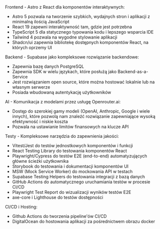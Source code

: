 Frontend - Astro z React dla komponentów interaktywnych:
- Astro 5 pozwala na tworzenie szybkich, wydajnych stron i aplikacji z minimalną ilością JavaScript
- React 19 zapewni interaktywność tam, gdzie jest potrzebna
- TypeScript 5 dla statycznego typowania kodu i lepszego wsparcia IDE
- Tailwind 4 pozwala na wygodne stylowanie aplikacji
- Shadcn/ui zapewnia bibliotekę dostępnych komponentów React, na których oprzemy UI

Backend - Supabase jako kompleksowe rozwiązanie backendowe:
- Zapewnia bazę danych PostgreSQL
- Zapewnia SDK w wielu językach, które posłużą jako Backend-as-a-Service
- Jest rozwiązaniem open source, które można hostować lokalnie lub na własnym serwerze
- Posiada wbudowaną autentykację użytkowników

AI - Komunikacja z modelami przez usługę Openrouter.ai:
- Dostęp do szerokiej gamy modeli (OpenAI, Anthropic, Google i wiele innych), które pozwolą nam znaleźć rozwiązanie zapewniające wysoką efektywność i niskie koszta
- Pozwala na ustawianie limitów finansowych na klucze API

Testy - Kompleksowe narzędzia do zapewnienia jakości:
- Vitest/Jest do testów jednostkowych komponentów i funkcji
- React Testing Library do testowania komponentów React
- Playwright/Cypress do testów E2E (end-to-end) automatyzujących główne ścieżki użytkownika
- Storybook do testowania i dokumentacji komponentów UI
- MSW (Mock Service Worker) do mockowania API w testach
- Supabase Testing Helpers do testowania integracji z bazą danych
- GitHub Actions do automatycznego uruchamiania testów w procesie CI/CD
- Playwright Test Report do wizualizacji wyników testów E2E
- axe-core i Lighthouse do testów dostępności

CI/CD i Hosting:
- Github Actions do tworzenia pipeline'ów CI/CD
- DigitalOcean do hostowania aplikacji za pośrednictwem obrazu docker